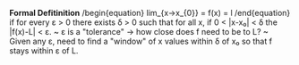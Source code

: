 
**Formal Defitinition**
/begin{equation}
lim_{x->x_{0}} = f(x) = l
/end{equation}
if for every ε > 0 there exists δ > 0 such that for all x, if 0 < |x-x₀| < δ the |f(x)-L| < ε.
~ ε is a "tolerance" -> how close does f need to be to L?
~ Given any ε, need to find a "window" of x values within δ of x₀ so that f stays within ε of L.
